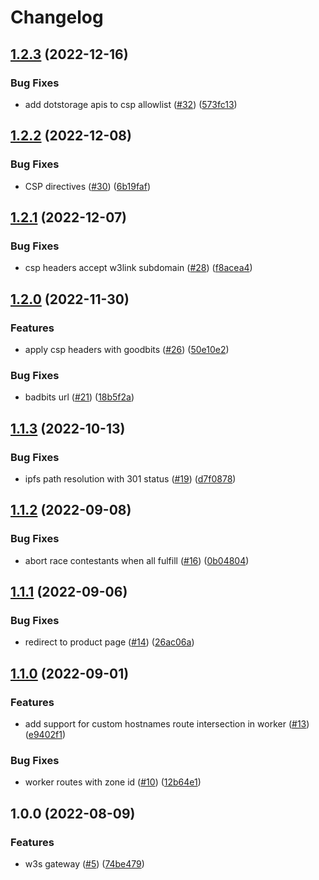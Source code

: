 # Changelog

## [1.2.3](https://github.com/web3-storage/w3link/compare/w3link-edge-gateway-v1.2.2...w3link-edge-gateway-v1.2.3) (2022-12-16)


### Bug Fixes

* add dotstorage apis to csp allowlist ([#32](https://github.com/web3-storage/w3link/issues/32)) ([573fc13](https://github.com/web3-storage/w3link/commit/573fc13ac982e11594853928192be5ac973c9702))

## [1.2.2](https://github.com/web3-storage/w3link/compare/w3link-edge-gateway-v1.2.1...w3link-edge-gateway-v1.2.2) (2022-12-08)


### Bug Fixes

* CSP directives ([#30](https://github.com/web3-storage/w3link/issues/30)) ([6b19faf](https://github.com/web3-storage/w3link/commit/6b19fafed69b7687585d41fd8613258ce307821b))

## [1.2.1](https://github.com/web3-storage/w3link/compare/w3link-edge-gateway-v1.2.0...w3link-edge-gateway-v1.2.1) (2022-12-07)


### Bug Fixes

* csp headers accept w3link subdomain ([#28](https://github.com/web3-storage/w3link/issues/28)) ([f8acea4](https://github.com/web3-storage/w3link/commit/f8acea4aac272dff2707b96af0cd01c63adde59f))

## [1.2.0](https://github.com/web3-storage/w3link/compare/w3link-edge-gateway-v1.1.3...w3link-edge-gateway-v1.2.0) (2022-11-30)


### Features

* apply csp headers with goodbits ([#26](https://github.com/web3-storage/w3link/issues/26)) ([50e10e2](https://github.com/web3-storage/w3link/commit/50e10e20bfa087bcdd505f1380d12f776506082d))


### Bug Fixes

* badbits url ([#21](https://github.com/web3-storage/w3link/issues/21)) ([18b5f2a](https://github.com/web3-storage/w3link/commit/18b5f2a8d1889057b620545ecbc9e44226e1b894))

## [1.1.3](https://github.com/web3-storage/w3link/compare/w3link-edge-gateway-v1.1.2...w3link-edge-gateway-v1.1.3) (2022-10-13)


### Bug Fixes

* ipfs path resolution with 301 status ([#19](https://github.com/web3-storage/w3link/issues/19)) ([d7f0878](https://github.com/web3-storage/w3link/commit/d7f0878f59ae35be909855bf825ce387db895d1e))

## [1.1.2](https://github.com/web3-storage/w3link/compare/w3link-edge-gateway-v1.1.1...w3link-edge-gateway-v1.1.2) (2022-09-08)


### Bug Fixes

* abort race contestants when all fulfill ([#16](https://github.com/web3-storage/w3link/issues/16)) ([0b04804](https://github.com/web3-storage/w3link/commit/0b0480493b0955ea727b48443b99a07d2b5f9eba))

## [1.1.1](https://github.com/web3-storage/w3link/compare/w3link-edge-gateway-v1.1.0...w3link-edge-gateway-v1.1.1) (2022-09-06)


### Bug Fixes

* redirect to product page ([#14](https://github.com/web3-storage/w3link/issues/14)) ([26ac06a](https://github.com/web3-storage/w3link/commit/26ac06a43fff6bac3596b7b0f6ff2f85e7c75f5d))

## [1.1.0](https://github.com/web3-storage/w3link/compare/w3link-edge-gateway-v1.0.0...w3link-edge-gateway-v1.1.0) (2022-09-01)


### Features

* add support for custom hostnames route intersection in worker ([#13](https://github.com/web3-storage/w3link/issues/13)) ([e9402f1](https://github.com/web3-storage/w3link/commit/e9402f147d8f127429450fb7db51cc24b02484bc))


### Bug Fixes

* worker routes with zone id ([#10](https://github.com/web3-storage/w3link/issues/10)) ([12b64e1](https://github.com/web3-storage/w3link/commit/12b64e17e90ce7353737e4407270d5e4de37cc26))

## 1.0.0 (2022-08-09)


### Features

* w3s gateway ([#5](https://github.com/web3-storage/w3link/issues/5)) ([74be479](https://github.com/web3-storage/w3link/commit/74be479bc8ca012b18bcb542842dfd675cc00022))
